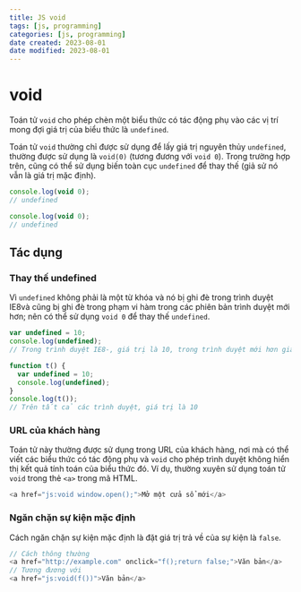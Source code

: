 ```yaml
---
title: JS void
tags: [js, programming]
categories: [js, programming]
date created: 2023-08-01
date modified: 2023-08-01
---
```


# void

Toán tử `void` cho phép chèn một biểu thức có tác động phụ vào các vị trí mong đợi giá trị của biểu thức là `undefined`.

Toán tử `void` thường chỉ được sử dụng để lấy giá trị nguyên thủy `undefined`, thường được sử dụng là `void(0)` (tương đương với `void 0`). Trong trường hợp trên, cũng có thể sử dụng biến toàn cục `undefined` để thay thế (giả sử nó vẫn là giá trị mặc định).

```js
console.log(void 0);
// undefined

console.log(void 0);
// undefined
```

## Tác dụng

### Thay thế undefined

Vì `undefined` không phải là một từ khóa và nó bị ghi đè trong trình duyệt IE8và cũng bị ghi đè trong phạm vi hàm trong các phiên bản trình duyệt mới hơn; nên có thể sử dụng `void 0` để thay thế `undefined`.

```js
var undefined = 10;
console.log(undefined);
// Trong trình duyệt IE8-, giá trị là 10, trong trình duyệt mới hơn giá trị là undefined

function t() {
  var undefined = 10;
  console.log(undefined);
}
console.log(t());
// Trên tất cả các trình duyệt, giá trị là 10
```

### URL của khách hàng

Toán tử này thường được sử dụng trong URL của khách hàng, nơi mà có thể viết các biểu thức có tác động phụ và `void` cho phép trình duyệt không hiển thị kết quả tính toán của biểu thức đó. Ví dụ, thường xuyên sử dụng toán tử `void` trong thẻ `<a>` trong mã HTML.

```js
<a href="js:void window.open();">Mở một cửa sổ mới</a>
```

### Ngăn chặn sự kiện mặc định

Cách ngăn chặn sự kiện mặc định là đặt giá trị trả về của sự kiện là `false`.

```js
// Cách thông thường
<a href="http://example.com" onclick="f();return false;">Văn bản</a>
// Tương đương với
<a href="js:void(f())">Văn bản</a>
```
